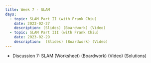 ```yaml
---
title: Week 7 - SLAM
days:
  - topic: SLAM Part II (with Frank Chiu)
    date: 2023-02-27
    description: (Slides) (Boardwork) (Video) 
  - topic: SLAM Part III (with Frank Chiu)
    date: 2023-02-29
    description:  (Slides) (Boardwork) (Video)
---
```


- Discussion 7: SLAM (Worksheet) (Boardwork) (Video) (Solutions)

<a id="Week8"></a>
